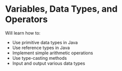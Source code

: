# Variables, Data Types, and Operators
Will learn how to:
* Use primitive data types in Java
* Use reference types in Java
* Implement simple arithmetic operations
* Use type-casting methods
* Input and output various data types
